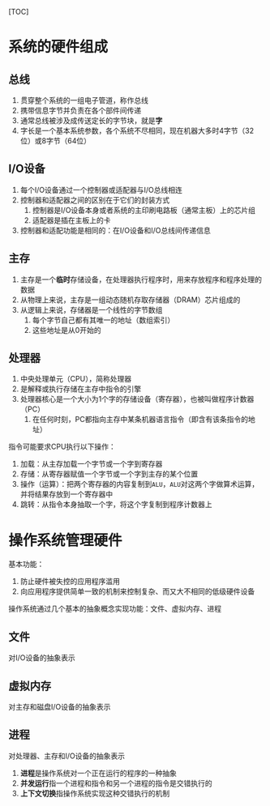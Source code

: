[TOC]

# 系统的硬件组成
## 总线
1. 贯穿整个系统的一组电子管道，称作总线
2. 携带信息字节并负责在各个部件间传递
3. 通常总线被涉及成传送定长的字节块，就是**字**
4. 字长是一个基本系统参数，各个系统不尽相同，现在机器大多时4字节（32位）或8字节（64位）

## I/O设备
1. 每个I/O设备通过一个控制器或适配器与I/O总线相连
2. 控制器和适配器之间的区别在于它们的封装方式
    1. 控制器是I/O设备本身或者系统的主印刷电路板（通常主板）上的芯片组
    2. 适配器是插在主板上的卡
3. 控制器和适配功能是相同的：在I/O设备和I/O总线间传递信息

## 主存
1. 主存是一个**临时**存储设备，在处理器执行程序时，用来存放程序和程序处理的数据
2. 从物理上来说，主存是一组动态随机存取存储器（DRAM）芯片组成的
3. 从逻辑上来说，存储器是一个线性的字节数组
    1. 每个字节自己都有其唯一的地址（数组索引）
    2. 这些地址是从0开始的

## 处理器
1. 中央处理单元（CPU），简称处理器
2. 是解释或执行存储在主存中指令的引擎
3. 处理器核心是一个大小为1个字的存储设备（寄存器），也被叫做程序计数器（PC）
    1. 在任何时刻，PC都指向主存中某条机器语言指令（即含有该条指令的地址）

指令可能要求CPU执行以下操作：
1. 加载：从主存加载一个字节或一个字到寄存器
2. 存储：从寄存器赋值一个字节或一个字到主存的某个位置
3. 操作（运算）：把两个寄存器的内容复制到`ALU`，`ALU`对这两个字做算术运算，并将结果存放到一个寄存器中
4. 跳转：从指令本身抽取一个字，将这个字复制到程序计数器上

# 操作系统管理硬件
基本功能：
1. 防止硬件被失控的应用程序滥用
2. 向应用程序提供简单一致的机制来控制复杂、而又大不相同的低级硬件设备

操作系统通过几个基本的抽象概念实现功能：文件、虚拟内存、进程

## 文件
对I/O设备的抽象表示

## 虚拟内存
对主存和磁盘I/O设备的抽象表示

## 进程
对处理器、主存和I/O设备的抽象表示

1. **进程**是操作系统对一个正在运行的程序的一种抽象
2. **并发运行**指一个进程和指令和另一个进程的指令是交错执行的
3. **上下文切换**指操作系统实现这种交错执行的机制